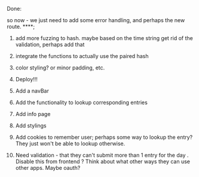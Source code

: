 Done: 

so now - we just need to add some error handling, and perhaps the new route. ****;
1. add more fuzzing to hash. maybe based on the time string
get rid of the validation, perhaps add that 
2. integrate the functions to actually use the paired hash
3. color styling? or minor padding, etc. 

1. Deploy!!! 
1. Add a navBar

2. Add the functionality to lookup corresponding entries
3. Add info page
4. Add stylings
5. Add cookies to remember user; perhaps some way to lookup the entry? They just won't be able to lookup otherwise.
6. Need validation - that they can't submit more than 1 entry for the day . Disable this from frontend ?  Think about what other ways they can use other apps. Maybe oauth? 




